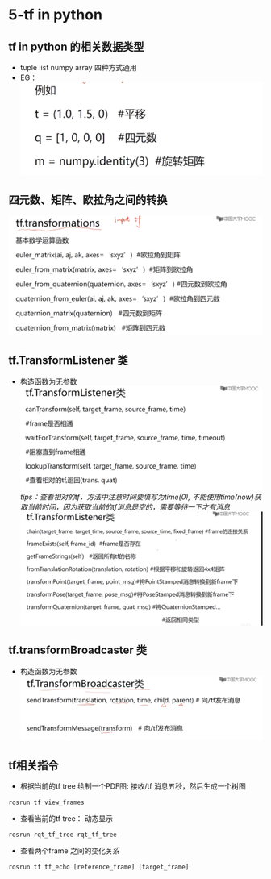 # 5-tf in python 


## tf in python 的相关数据类型
* tuple list numpy array 四种方式通用  
* EG：
![avatar](/images_ros/pic11.png)

## 四元数、矩阵、欧拉角之间的转换
![avatar](/images_ros/pic12.png)

## tf.TransformListener 类
* 构造函数为无参数  
![avatar](/images_ros/pic13.png)  
_tips：查看相对的tf，方法中注意时间要填写为time(0), 不能使用time(now)获取当前时间，因为获取当前的tf消息是空的，需要等待一下才有消息_
![avatar](/images_ros/pic14.png)

## tf.transformBroadcaster 类
* 构造函数为无参数
![avatar](/images_ros/pic15.png)

## tf相关指令
* 根据当前的tf tree 绘制一个PDF图: 接收/tf 消息五秒，然后生成一个树图
```shell
rosrun tf view_frames
```
* 查看当前的tf tree： 动态显示 
```shell
rosrun rqt_tf_tree rqt_tf_tree
```
* 查看两个frame 之间的变化关系
```shell
rosrun tf tf_echo [reference_frame] [target_frame]
```
